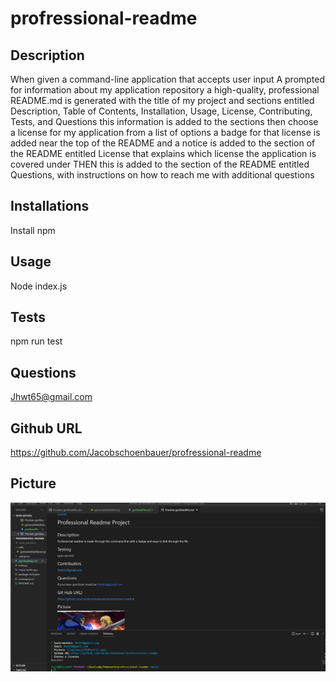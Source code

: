 # profressional-readme
## Description 
When given a command-line application that accepts user input
A prompted for information about my application repository
a high-quality, professional README.md is generated with the title of my project and sections entitled Description, Table of Contents, Installation, Usage, License, Contributing, Tests, and Questions this information is added to the sections 
then choose a license for my application from a list of options
a badge for that license is added near the top of the README and a notice is added to the section of the README entitled License that explains which license the application is covered under
THEN this is added to the section of the README entitled Questions, with instructions on how to reach me with additional questions
## Installations
Install npm
## Usage
Node index.js
## Tests
npm run test

## Questions
Jhwt65@gmail.com

## Github URL
https://github.com/Jacobschoenbauer/profressional-readme

## Picture 
![img](Screenshot%202022-10-30%20094450.png)
